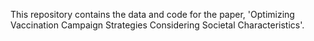 This repository contains the data and code for the paper, 'Optimizing Vaccination Campaign Strategies Considering Societal Characteristics'.

